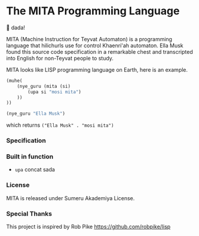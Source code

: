 # The MITA Programming Language 

🥩 dada!

MITA (Machine Instruction for Teyvat Automaton) is a programming language that hilichurls use for control Khaenri'ah automaton.
Ella Musk found this source code specification in a remarkable chest and transcripted into English for non-Teyvat people to study.

MITA looks like LISP programming language on Earth, here is an example.

```lisp
(muhe(
	(nye_guru (mita (si) 
		(upa si "mosi mita")
	))
))

(nye_guru "Ella Musk")
```
which returns `("Ella Musk" . "mosi mita")`

### Specification



### Built in function
* `upa` concat sada

### License 
MITA is released under Sumeru Akademiya License.

### Special Thanks
This project is inspired by Rob Pike https://github.com/robpike/lisp 
